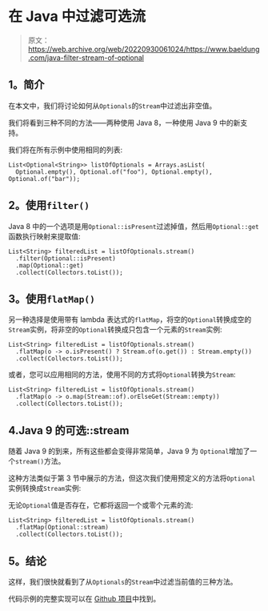 # 在 Java 中过滤可选流

> 原文：<https://web.archive.org/web/20220930061024/https://www.baeldung.com/java-filter-stream-of-optional>

## 1。简介

在本文中，我们将讨论如何从`Optionals`的`Stream`中过滤出非空值。

我们将看到三种不同的方法——两种使用 Java 8，一种使用 Java 9 中的新支持。

我们将在所有示例中使用相同的列表:

```
List<Optional<String>> listOfOptionals = Arrays.asList(
  Optional.empty(), Optional.of("foo"), Optional.empty(), Optional.of("bar"));
```

## 2。使用`filter()`

Java 8 中的一个选项是用`Optional::isPresent`过滤掉值，然后用`Optional::get`函数执行映射来提取值:

```
List<String> filteredList = listOfOptionals.stream()
  .filter(Optional::isPresent)
  .map(Optional::get)
  .collect(Collectors.toList());
```

## 3。使用`flatMap()`

另一种选择是使用带有 lambda 表达式的`flatMap`，将空的`Optional`转换成空的`Stream`实例，将非空的`Optional`转换成只包含一个元素的`Stream`实例:

```
List<String> filteredList = listOfOptionals.stream()
  .flatMap(o -> o.isPresent() ? Stream.of(o.get()) : Stream.empty())
  .collect(Collectors.toList());
```

或者，您可以应用相同的方法，使用不同的方式将`Optional`转换为`Stream`:

```
List<String> filteredList = listOfOptionals.stream()
  .flatMap(o -> o.map(Stream::of).orElseGet(Stream::empty))
  .collect(Collectors.toList());
```

## 4.Java 9 的可选::stream

随着 Java 9 的到来，所有这些都会变得非常简单，Java 9 为 `Optional`增加了一个`stream()`方法。

这种方法类似于第 3 节中展示的方法，但这次我们使用预定义的方法将`Optional`实例转换成`Stream`实例:

无论`Optional`值是否存在，它都将返回一个或零个元素的流:

```
List<String> filteredList = listOfOptionals.stream()
  .flatMap(Optional::stream)
  .collect(Collectors.toList());
```

## 5。结论

这样，我们很快就看到了从`Optionals`的`Stream`中过滤当前值的三种方法。

代码示例的完整实现可以在 [Github 项目](https://web.archive.org/web/20220626202740/https://github.com/eugenp/tutorials/tree/master/core-java-modules/core-java-optional)中找到。